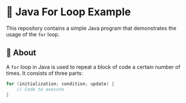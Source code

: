 # 🔁 Java For Loop Example

This repository contains a simple Java program that demonstrates the usage of the `for` loop.

## 📘 About

A `for` loop in Java is used to repeat a block of code a certain number of times. It consists of three parts:

```java
for (initialization; condition; update) {
    // Code to execute
}
